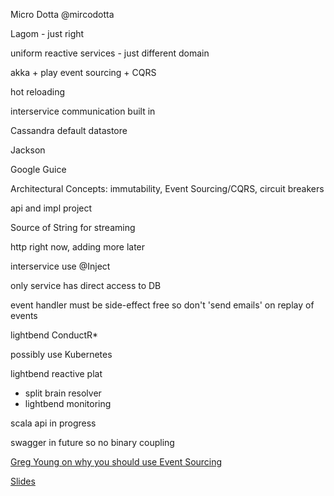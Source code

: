 Micro Dotta
@mircodotta

Lagom - just right

uniform reactive services - just different domain

akka + play
event sourcing + CQRS

hot reloading

interservice communication built in

Cassandra default datastore

Jackson

Google Guice

Architectural Concepts: immutability, Event Sourcing/CQRS, circuit breakers

api and impl project

Source of String for streaming

http right now, adding more later

interservice use @Inject

only service has direct access to DB

event handler must be side-effect free so don't 'send emails' on replay of events

lightbend ConductR* 

possibly use Kubernetes

lightbend reactive plat
 - split brain resolver
 - lightbend monitoring

scala api in progress

swagger in future so no binary coupling

[Greg Young on why you should use Event Sourcing](https://www.youtube.com/watch?v=JHGkaShoyNs)

[Slides](http://www.slideshare.net/mircodotta/lightbend-lagom-microservices-just-right)

